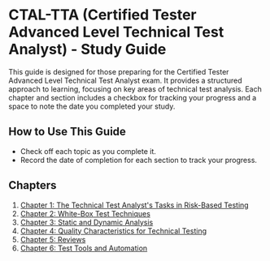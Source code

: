 # CTAL-TTA (Certified Tester Advanced Level Technical Test Analyst) - Study Guide

This guide is designed for those preparing for the Certified Tester Advanced Level Technical Test Analyst exam. It provides a structured approach to learning, focusing on key areas of technical test analysis. Each chapter and section includes a checkbox for tracking your progress and a space to note the date you completed your study.

## How to Use This Guide

- Check off each topic as you complete it.
- Record the date of completion for each section to track your progress.

## Chapters

1. [Chapter 1: The Technical Test Analyst's Tasks in Risk-Based Testing](chapters/1-technical-test-analysts-tasks-in-risk-based-testing.md)
2. [Chapter 2: White-Box Test Techniques](chapters/2-white-box-test-techniques.md)
3. [Chapter 3: Static and Dynamic Analysis](chapters/3-static-and-dynamic-analysis.md)
4. [Chapter 4: Quality Characteristics for Technical Testing](chapters/4-quality-characteristics-for-technical-testing.md)
5. [Chapter 5: Reviews](chapters/5-reviews.md)
6. [Chapter 6: Test Tools and Automation](chapters/6-test-tools-and-automation.md)
